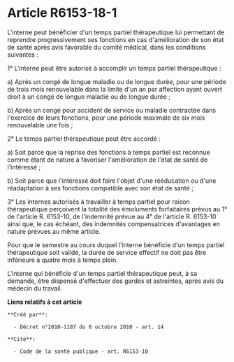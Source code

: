 # Article R6153-18-1

L'interne peut bénéficier d'un temps partiel thérapeutique lui permettant de reprendre progressivement ses fonctions en cas
d'amélioration de son état de santé après avis favorable du comité médical, dans les conditions suivantes : 

1° L'interne peut être autorisé à accomplir un temps partiel thérapeutique : 

a) Après un congé de longue maladie ou de longue durée, pour une période de trois mois renouvelable dans la limite d'un an
par affection ayant ouvert droit à un congé de longue maladie ou de longue durée ; 

b) Après un congé pour accident de service ou maladie contractée dans l'exercice de leurs fonctions, pour une période
maximale de six mois renouvelable une fois ; 

2° Le temps partiel thérapeutique peut être accordé : 

a) Soit parce que la reprise des fonctions à temps partiel est reconnue comme étant de nature à favoriser l'amélioration de
l'état de santé de l'intéressé ; 

b) Soit parce que l'intéressé doit faire l'objet d'une rééducation ou d'une réadaptation à ses fonctions compatible avec son
état de santé ; 

3° Les internes autorisés à travailler à temps partiel pour raison thérapeutique perçoivent la totalité des émoluments
forfaitaires prévus au 1° de l'article R. 6153-10, de l'indemnité prévue au 4° de l'article R. 6153-10 ainsi que, le cas
échéant, des indemnités compensatrices d'avantages en nature prévues au même article. 

Pour que le semestre au cours duquel l'interne bénéficie d'un temps partiel thérapeutique soit validé, la durée de service
effectif ne doit pas être inférieure à quatre mois à temps plein.

L'interne qui bénéficie d'un temps partiel thérapeutique peut, à sa demande, être dispensé d'effectuer des gardes et
astreintes, après avis du médecin du travail.

**Liens relatifs à cet article**

	**Créé par**:

	  - Décret n°2010-1187 du 8 octobre 2010 - art. 14

	**Cite**:

	  - Code de la santé publique - art. R6153-10
